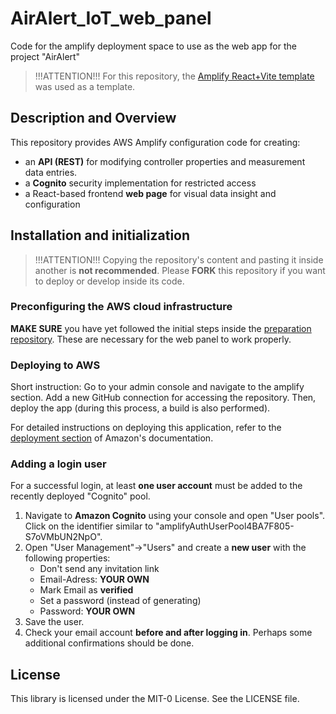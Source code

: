 # AirAlert_IoT_web_panel
Code for the amplify deployment space to use as the web app for the project "AirAlert"

> !!!ATTENTION!!!
> For this repository, the [Amplify React+Vite template](https://github.com/aws-samples/amplify-vite-react-template) was used as a template.

## Description and Overview

This repository provides AWS Amplify configuration code for creating:
- an **API (REST)** for modifying controller properties and measurement data entries.
- a **Cognito** security implementation for restricted access
- a React-based frontend **web page** for visual data insight and configuration

## Installation and initialization

> !!!ATTENTION!!!
> Copying the repository's content and pasting it inside another is **not recommended**.
> Please **FORK** this repository if you want to deploy or develop inside its code.

### Preconfiguring the AWS cloud infrastructure

**MAKE SURE** you have yet followed the initial steps inside the [preparation repository](https://github.com/AirAlert-WR/server_repository). These are necessary for the web panel to work properly.

### Deploying to AWS

Short instruction:
Go to your admin console and navigate to the amplify section. Add a new GitHub connection for accessing the repository. Then, deploy the app (during this process, a build is also performed).

For detailed instructions on deploying this application, refer to the [deployment section](https://docs.amplify.aws/react/start/quickstart/#deploy-a-fullstack-app-to-aws) of Amazon's documentation.

### Adding a login user

For a successful login, at least **one user account** must be added to the recently deployed "Cognito" pool.

1. Navigate to **Amazon Cognito** using your console and open "User pools". Click on the identifier similar to "amplifyAuthUserPool4BA7F805-S7oVMbUN2NpO".
2. Open "User Management"->"Users" and create a **new user** with the following properties:
   - Don't send any invitation link
   - Email-Adress: **YOUR OWN**
   - Mark Email as **verified**
   - Set a password (instead of generating)
   - Password: **YOUR OWN**
3. Save the user.
4. Check your email account **before and after logging in**. Perhaps some additional confirmations should be done.

## License

This library is licensed under the MIT-0 License. See the LICENSE file.

